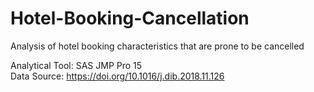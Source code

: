 # Hotel-Booking-Cancellation
Analysis of hotel booking characteristics that are prone to be cancelled  

Analytical Tool: SAS JMP Pro 15  
Data Source: https://doi.org/10.1016/j.dib.2018.11.126
